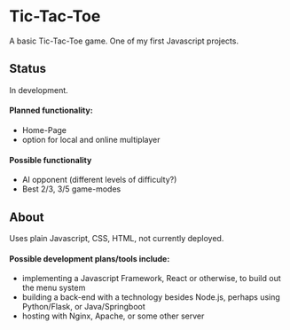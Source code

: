 # Tic-Tac-Toe
A basic Tic-Tac-Toe game. One of my first Javascript projects.

## Status
In development.

#### Planned functionality:
* Home-Page
* option for local and online multiplayer

#### Possible functionality
* AI opponent (different levels of difficulty?)
* Best 2/3, 3/5 game-modes

## About
Uses plain Javascript, CSS, HTML, not currently deployed.

#### Possible development plans/tools include:
* implementing a Javascript Framework, React or otherwise, to build out the menu system
* building a back-end with a technology besides Node.js, perhaps using Python/Flask, or Java/Springboot
* hosting with Nginx, Apache, or some other server
